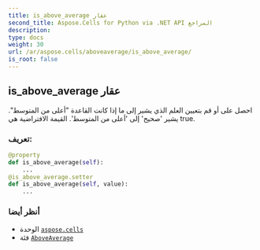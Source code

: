 ```yaml
---
title: is_above_average عقار
second_title: Aspose.Cells for Python via .NET API المراجع
description:
type: docs
weight: 30
url: /ar/aspose.cells/aboveaverage/is_above_average/
is_root: false
---
```

##  is_above_average عقار

 احصل على أو قم بتعيين العلم الذي يشير إلى ما إذا كانت القاعدة "أعلى من المتوسط".
يشير 'صحيح' إلى 'أعلى من المتوسط'.
القيمة الافتراضية هي true.
###  تعريف:
```python
@property
def is_above_average(self):
    ...
@is_above_average.setter
def is_above_average(self, value):
    ...
```

###  أنظر أيضا
* الوحدة [`aspose.cells`](../../)
* فئة [`AboveAverage`](/cells/python-net/ar/aspose.cells/aboveaverage)
